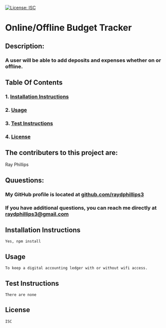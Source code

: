 [![License: ISC](https://img.shields.io/badge/License-ISC-blue.svg)](https://opensource.org/licenses/ISC)

# Online/Offline Budget Tracker

## Description:
### A user will be able to add deposits and expenses whether on or offline.

## Table Of Contents
### 1. [Installation Instructions](#Installation-Instructions)
### 2. [Usage](#Usage)
### 3. [Test Instructions](#Test-Instructions)
### 4. [License](#License)

    
## The contributers to this project are:
   Ray Phillips
## Quuestions:
### My GitHub profile is located at <a href="https://github.com/raydphillips3">github.com/raydphillips3</a>
### If you have additional questions, you can reach me directly at raydphillips3@gmail.com

## Installation Instructions
    Yes, npm install
## Usage 
    To keep a digital accounting ledger with or without wifi access.
## Test Instructions
    There are none
## License
    ISC